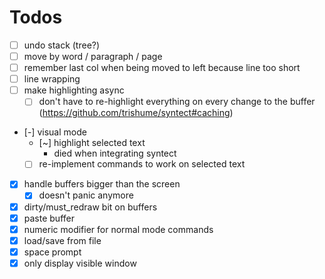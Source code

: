 # Todos

- [ ] undo stack (tree?)
- [ ] move by word / paragraph / page
- [ ] remember last col when being moved to left because line too short
- [ ] line wrapping
- [ ] make highlighting async
  - [ ] don't have to re-highlight everything on every change to the buffer  (https://github.com/trishume/syntect#caching)
- [-] visual mode
  - [~] highlight selected text
    - died when integrating syntect
  - [ ] re-implement commands to work on selected text
- [x] handle buffers bigger than the screen
  - [x] doesn't panic anymore
- [x] dirty/must_redraw bit on buffers
- [x] paste buffer
- [x] numeric modifier for normal mode commands
- [x] load/save from file
- [x] space prompt
- [x] only display visible window
